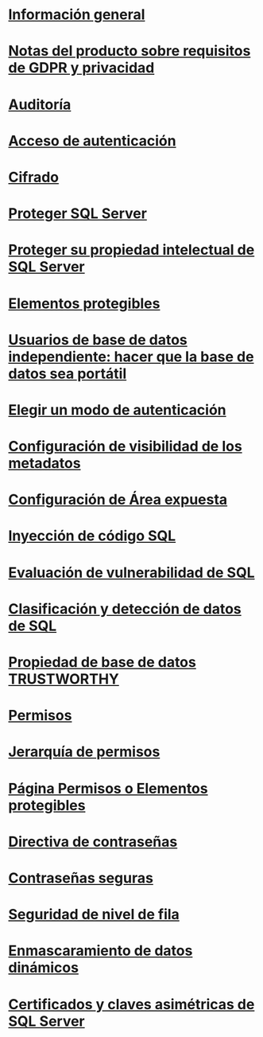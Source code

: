 # [Información general](security-center-for-sql-server-database-engine-and-azure-sql-database.md)  
# [Notas del producto sobre requisitos de GDPR y privacidad](microsoft-sql-and-the-gdpr-requirements.md) 
# [Auditoría](../../relational-databases/security/auditing/sql-server-audit-database-engine.md)
# [Acceso de autenticación](../../relational-databases/security/authentication-access/getting-started-with-database-engine-permissions.md)
# [Cifrado](../../relational-databases/security/encryption/sql-server-encryption.md)
# [Proteger SQL Server](securing-sql-server.md)  
# [Proteger su propiedad intelectual de SQL Server](protecting-your-sql-server-intellectual-property.md)  
# [Elementos protegibles](securables.md)  
# [Usuarios de base de datos independiente: hacer que la base de datos sea portátil](contained-database-users-making-your-database-portable.md)  
# [Elegir un modo de autenticación](choose-an-authentication-mode.md)  
# [Configuración de visibilidad de los metadatos](metadata-visibility-configuration.md)  
# [Configuración de Área expuesta](surface-area-configuration.md)  
# [Inyección de código SQL](sql-injection.md)
# [Evaluación de vulnerabilidad de SQL](sql-vulnerability-assessment.md)  
# [Clasificación y detección de datos de SQL](sql-data-discovery-and-classification.md)  
# [Propiedad de base de datos TRUSTWORTHY](trustworthy-database-property.md)  
# [Permisos](permissions-database-engine.md)  
# [Jerarquía de permisos](permissions-hierarchy-database-engine.md)  
# [Página Permisos o Elementos protegibles](permissions-or-securables-page.md)  
# [Directiva de contraseñas](password-policy.md)  
# [Contraseñas seguras](strong-passwords.md)  
# [Seguridad de nivel de fila](row-level-security.md)  
# [Enmascaramiento de datos dinámicos](dynamic-data-masking.md)  
# [Certificados y claves asimétricas de SQL Server](sql-server-certificates-and-asymmetric-keys.md)  
